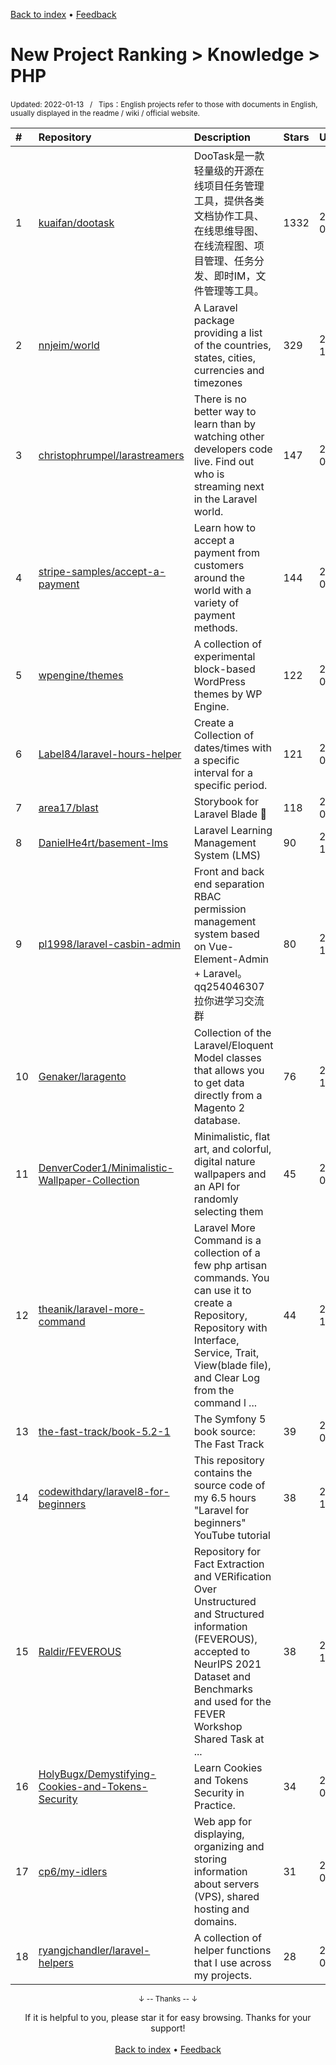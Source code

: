 <a href="https://github.com/GrowingGit/GitHub-English-Top-Charts#github-english-top-charts">Back to index</a> • <a href="/content/docs/feedback.md">Feedback</a>

# New Project Ranking > Knowledge > PHP
<sub>Updated: 2022-01-13&nbsp;&nbsp;&nbsp;/&nbsp;&nbsp;&nbsp;Tips：English projects refer to those with documents in English, usually displayed in the readme / wiki / official website.</sub>

|#|Repository|Description|Stars|Updated|Created|
|:-|:-|:-|:-|:-|:-|
|1|[kuaifan/dootask](https://github.com/kuaifan/dootask)|DooTask是一款轻量级的开源在线项目任务管理工具，提供各类文档协作工具、在线思维导图、在线流程图、项目管理、任务分发、即时IM，文件管理等工具。|1332|2022-01-12|2021-08-29|
|2|[nnjeim/world](https://github.com/nnjeim/world)|A Laravel package providing a list of the countries, states, cities, currencies and timezones|329|2021-11-19|2021-10-25|
|3|[christophrumpel/larastreamers](https://github.com/christophrumpel/larastreamers)|There is no better way to learn than by watching other developers code live. Find out who is streaming next in the Laravel world.|147|2022-01-11|2021-05-13|
|4|[stripe-samples/accept-a-payment](https://github.com/stripe-samples/accept-a-payment)|Learn how to accept a payment from customers around the world with a variety of payment methods.|144|2022-01-11|2021-01-26|
|5|[wpengine/themes](https://github.com/wpengine/themes)|A collection of experimental block-based WordPress themes by WP Engine.|122|2022-01-11|2021-12-15|
|6|[Label84/laravel-hours-helper](https://github.com/Label84/laravel-hours-helper)|Create a Collection of dates/times with a specific interval for a specific period.|121|2022-01-08|2022-01-02|
|7|[area17/blast](https://github.com/area17/blast)|Storybook for Laravel Blade 🚀|118|2022-01-05|2021-09-14|
|8|[DanielHe4rt/basement-lms](https://github.com/DanielHe4rt/basement-lms)|Laravel Learning Management System (LMS) |90|2021-10-06|2021-05-30|
|9|[pl1998/laravel-casbin-admin](https://github.com/pl1998/laravel-casbin-admin)|Front and back end separation RBAC permission management system based on Vue-Element-Admin + Laravel。qq254046307 拉你进学习交流群|80|2021-12-16|2021-01-20|
|10|[Genaker/laragento](https://github.com/Genaker/laragento)|Collection of the Laravel/Eloquent Model classes that allows you to get data directly from a Magento 2 database.|76|2021-11-19|2021-06-29|
|11|[DenverCoder1/Minimalistic-Wallpaper-Collection](https://github.com/DenverCoder1/Minimalistic-Wallpaper-Collection)|Minimalistic, flat art, and colorful, digital nature wallpapers and an API for randomly selecting them|45|2022-01-10|2021-03-26|
|12|[theanik/laravel-more-command](https://github.com/theanik/laravel-more-command)|Laravel More Command is a collection of a few php artisan commands. You can use it to create a Repository, Repository with Interface, Service, Trait, View(blade file), and Clear Log from the command l ...|44|2021-12-14|2021-01-28|
|13|[the-fast-track/book-5.2-1](https://github.com/the-fast-track/book-5.2-1)|The Symfony 5 book source: The Fast Track|39|2021-08-21|2021-02-01|
|14|[codewithdary/laravel8-for-beginners](https://github.com/codewithdary/laravel8-for-beginners)|This repository contains the source code of my 6.5 hours "Laravel for beginners" YouTube tutorial|38|2021-11-21|2021-07-20|
|15|[Raldir/FEVEROUS](https://github.com/Raldir/FEVEROUS)|Repository for Fact Extraction and VERification Over Unstructured and Structured information (FEVEROUS), accepted to NeurIPS 2021 Dataset and Benchmarks and used for the FEVER Workshop Shared Task at  ...|38|2021-10-13|2021-05-20|
|16|[HolyBugx/Demystifying-Cookies-and-Tokens-Security](https://github.com/HolyBugx/Demystifying-Cookies-and-Tokens-Security)|Learn Cookies and Tokens Security in Practice.|34|2021-08-27|2021-08-02|
|17|[cp6/my-idlers](https://github.com/cp6/my-idlers)|Web app for displaying, organizing and storing information about servers (VPS), shared hosting and domains.|31|2021-08-19|2021-01-20|
|18|[ryangjchandler/laravel-helpers](https://github.com/ryangjchandler/laravel-helpers)|A collection of helper functions that I use across my projects.|28|2021-09-06|2021-07-18|

<div align="center">
    <p><sub>↓ -- Thanks -- ↓</sub></p>
    If it is helpful to you, please star it for easy browsing. Thanks for your support!
</div>

<br/>

<div align="center"><a href="https://github.com/GrowingGit/GitHub-English-Top-Charts#github-english-top-charts">Back to index</a> • <a href="/content/docs/feedback.md">Feedback</a></div>
